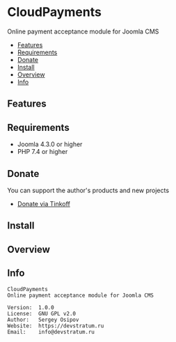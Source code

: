# CloudPayments

Online payment acceptance module for Joomla CMS

* [Features](#features)
* [Requirements](#requirements)
* [Donate](#donate)
* [Install](#install)
* [Overview](#overview)
* [Info](#info)

## Features

## Requirements

* Joomla 4.3.0 or higher
* PHP 7.4 or higher

## Donate

You can support the author's products and new projects

* [Donate via Tinkoff](https://pay.cloudtips.ru/p/1daecc1f)

## Install

## Overview

## Info
```
CloudPayments
Online payment acceptance module for Joomla CMS

Version:  1.0.0 
License:  GNU GPL v2.0 
Author:   Sergey Osipov 
Website:  https://devstratum.ru 
Email:    info@devstratum.ru
